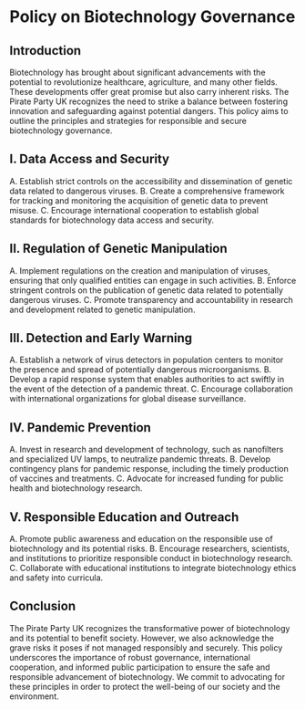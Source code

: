 # Policy on Biotechnology Governance

## Introduction
Biotechnology has brought about significant advancements with the potential to revolutionize healthcare, agriculture, and many other fields. These developments offer great promise but also carry inherent risks. The Pirate Party UK recognizes the need to strike a balance between fostering innovation and safeguarding against potential dangers. This policy aims to outline the principles and strategies for responsible and secure biotechnology governance.

## I. Data Access and Security
A. Establish strict controls on the accessibility and dissemination of genetic data related to dangerous viruses.
B. Create a comprehensive framework for tracking and monitoring the acquisition of genetic data to prevent misuse.
C. Encourage international cooperation to establish global standards for biotechnology data access and security.

## II. Regulation of Genetic Manipulation
A. Implement regulations on the creation and manipulation of viruses, ensuring that only qualified entities can engage in such activities.
B. Enforce stringent controls on the publication of genetic data related to potentially dangerous viruses.
C. Promote transparency and accountability in research and development related to genetic manipulation.

## III. Detection and Early Warning
A. Establish a network of virus detectors in population centers to monitor the presence and spread of potentially dangerous microorganisms.
B. Develop a rapid response system that enables authorities to act swiftly in the event of the detection of a pandemic threat.
C. Encourage collaboration with international organizations for global disease surveillance.

## IV. Pandemic Prevention
A. Invest in research and development of technology, such as nanofilters and specialized UV lamps, to neutralize pandemic threats.
B. Develop contingency plans for pandemic response, including the timely production of vaccines and treatments.
C. Advocate for increased funding for public health and biotechnology research.

## V. Responsible Education and Outreach
A. Promote public awareness and education on the responsible use of biotechnology and its potential risks.
B. Encourage researchers, scientists, and institutions to prioritize responsible conduct in biotechnology research.
C. Collaborate with educational institutions to integrate biotechnology ethics and safety into curricula.

## Conclusion
The Pirate Party UK recognizes the transformative power of biotechnology and its potential to benefit society. However, we also acknowledge the grave risks it poses if not managed responsibly and securely. This policy underscores the importance of robust governance, international cooperation, and informed public participation to ensure the safe and responsible advancement of biotechnology. We commit to advocating for these principles in order to protect the well-being of our society and the environment.
